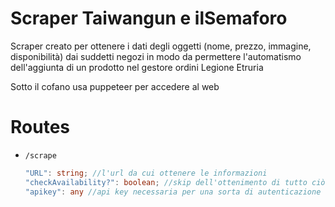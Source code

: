# Scraper Taiwangun e ilSemaforo

Scraper creato per ottenere i dati degli oggetti (nome, prezzo, immagine, disponibilità) dai suddetti negozi in modo da permettere l'automatismo dell'aggiunta di un prodotto nel gestore ordini Legione Etruria

Sotto il cofano usa puppeteer per accedere al web


# Routes


 - `/scrape` 
  	 ```typescript 
     "URL": string; //l'url da cui ottenere le informazioni
     "checkAvailability?": boolean; //skip dell'ottenimento di tutto ciò che non è lo stato di disponibilità dell'oggetto
     "apikey": any //api key necessaria per una sorta di autenticazione 

